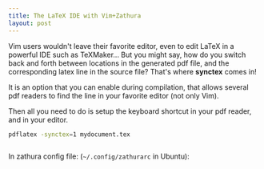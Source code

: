 ```yaml
---
title: The LaTeX IDE with Vim+Zathura
layout: post
---
```

Vim users wouldn't leave their favorite editor, even to edit LaTeX in a powerful IDE such as TeXMaker... But you might say, how do you switch back and forth between locations in the generated pdf file, and the corresponding latex line in the source file? That's where **synctex** comes in!

It is an option that you can enable during compilation, that allows several pdf readers to find the line in your favorite editor (not only Vim).

Then all you need to do is setup the keyboard shortcut in your pdf reader, and in your editor.

```bash
pdflatex -synctex=1 mydocument.tex
```

```vimscript

```

In zathura config file: (`~/.config/zathurarc` in Ubuntu):

```conf

```
